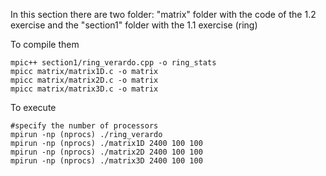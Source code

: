 In this section there are two folder: "matrix" folder with the code of the 1.2 exercise and the "section1" folder with the 1.1 exercise (ring)

To compile them 
```
mpic++ section1/ring_verardo.cpp -o ring_stats
mpicc matrix/matrix1D.c -o matrix
mpicc matrix/matrix2D.c -o matrix
mpicc matrix/matrix3D.c -o matrix
```

To execute
```
#specify the number of processors
mpirun -np (nprocs) ./ring_verardo
mpirun -np (nprocs) ./matrix1D 2400 100 100
mpirun -np (nprocs) ./matrix2D 2400 100 100
mpirun -np (nprocs) ./matrix3D 2400 100 100
```
